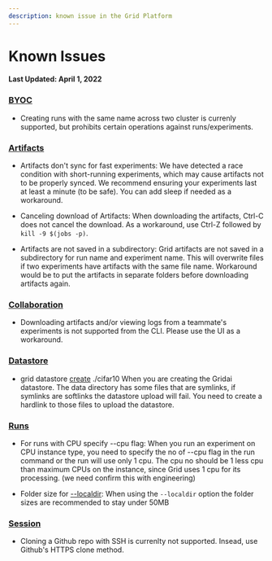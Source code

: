 ```yaml
---
description: known issue in the Grid Platform
---
```


# Known Issues
#### Last Updated: April 1, 2022

### [BYOC](https://docs.grid.ai/platform/custom-cloud-credentials/byoc)
* Creating runs with the same name across two cluster is currenly supported, but prohibits certain operations against runs/experiments. 

### [Artifacts](https://docs.grid.ai/features/runs/artifacts)
* Artifacts don't sync for fast experiments: We have detected a race condition with short-running experiments, which may cause artifacts not to be properly synced. We recommend ensuring your experiments last at least a minute (to be safe). You can add sleep if needed as a workaround. 

* Canceling download of Artifacts: When downloading the artifacts, Ctrl-C does not cancel the download. As a workaround, use Ctrl-Z followed by `kill -9 $(jobs -p)`.

* Artifacts are not saved in a subdirectory: Grid artifacts are not saved in a subdirectory for run name and experiment name. This will overwrite files if two experiments have artifacts with the same file name. Workaround would be to put the artifacts in separate folders before downloading artifacts again.

### [Collaboration](https://docs.grid.ai/platform/collaboration)
* Downloading artifacts and/or viewing logs from a teammate's experiments is not supported from the CLI. Please use the UI as a workaround.

### [Datastore](https://docs.grid.ai/features/datastores)
* grid datastore [create](https://docs.grid.ai/features/datastores/create) ./cifar10
When you are creating the Gridai datastore. The data directory has some files that are symlinks, if symlinks are softlinks the datastore upload will fail. You need to create a hardlink to those files to upload the datastore.


### [Runs](https://docs.grid.ai/features/runs)
* For runs with CPU specify --cpu flag: When you run an experiment on CPU instance type, you need to specify the no of --cpu flag in the run command or the run will use only 1 cpu. The cpu no should be 1 less cpu than maximum CPUs on the instance, since Grid uses 1 cpu for its processing. (we need confirm this with engineering)

* Folder size for [--localdir](https://docs.grid.ai/features/runs/localdir): When using the `--localdir` option the folder sizes are recommended to stay under 50MB

### [Session](https://docs.grid.ai/features/sessions)
* Cloning a Github repo with SSH is currenlty not supported. Insead, use Github's HTTPS clone method. 

